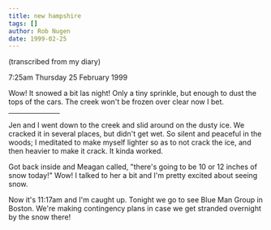 ```yaml
---
title: new hampshire
tags: []
author: Rob Nugen
date: 1999-02-25
---
```


<p class=note>(transcribed from my diary)</p>
<p class=date>7:25am Thursday 25 February 1999</p>

<p>Wow! It snowed a bit las night! Only a tiny sprinkle, but enough to dust the tops of the cars. The creek won't be frozen over clear now I bet.

<p><hr width="20%" align="left">

<p>Jen and I went down to the creek and slid around on the dusty ice. We cracked it in several places, but didn't get wet.  So silent and peaceful in the woods; I meditated to make myself lighter so as to not crack the ice, and then heavier to make it crack. It kinda worked.

<p>Got back inside and Meagan called, "there's going to be 10 or 12 inches of snow today!"  Wow! I talked to her a bit and I'm pretty excited about seeing snow.

<p>Now it's 11:17am and I'm caught up. Tonight we go to see Blue Man Group in Boston. We're making contingency plans in case we get stranded overnight by the snow there!
